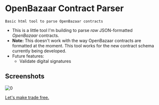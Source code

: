 OpenBazaar Contract Parser
========================

`Basic html tool to parse OpenBazaar contracts`

+ This is a little tool I'm building to parse _raw_ JSON-formatted _OpenBazaar_ contracts.
+ **Note:** This doesn't work with the way OpenBazaar contracts are formatted at the moment. This tool works for the new contract schema currently being developed.
+ Future features:
  + Validate digital signatures

## Screenshots

![0](http://s2.postimg.org/m3ycweml5/Screenshot1.jpg)

[Let's make trade free.](https://openbazaar.org)
